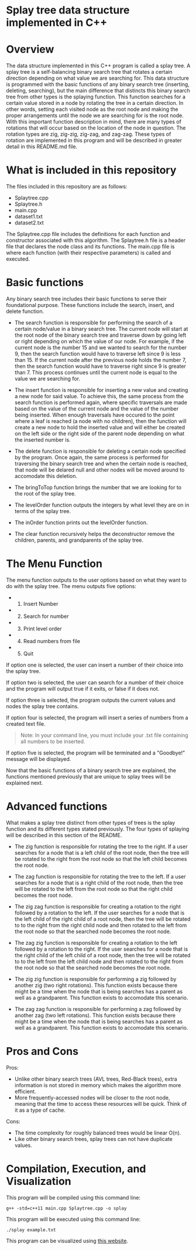 # Splay tree data structure implemented in C++

# Overview
The data structure implemented in this C++ program is called a splay tree. A splay tree is a self-balancing binary search tree that rotates a certain direction depending on 
what value we are searching for. This data structure is programmed with the basic functions of any binary search tree (inserting, deleting, searching), but the main difference
that distincts this binary search tree from other types is the splaying function. This function searches for a certain value stored in a node by rotating the tree in a certain 
direction. In other words, setting each visited node as the root node and making the proper arrangements until the node we are searching for is the root node. With this
important function description in mind, there are many types of rotations that will occur based on the location of the node in question. The rotation types are zig,
zig-zig, zig-zag, and zag-zag. These types of rotation are implemented in this program and will be described in greater detail in this README.md file.

# What is included in this repository
The files included in this repository are as follows:
- Splaytree.cpp
- Splaytree.h
- main.cpp
- dataset1.txt
- dataset2.txt

The Splaytree.cpp file includes the definitions for each function and constructor associated with this algorithm. The Splaytree.h file is a header file that declares the node class and its functions. The main.cpp file is where each function (with their respective parameters) is called and executed.

# Basic functions 
Any binary search tree includes their basic functions to serve their foundational purpose. These functions include the search, insert, and delete function.

- The search function is responsible for performing the search of a certain node/value in a binary search tree. The current node will start at the root node of the binary search tree and traverse down by going left or right depending on which the value of our node. For example, if the current node is the number 15 and we wanted to search for the number 9, then the search function would have to traverse left since 9 is less than 15. If the current node after the previous node holds the number 7, then the search function would have to traverse right since 9 is greater than 7. This process continues until the current node is equal to the value we are searching for.

- The insert function is responsible for inserting a new value and creating a new node for said value. To achieve this, the same process from the search function is performed again, where specific traversals are made based on the value of the current node and the value of the number being inserted. When enough traversals have occured to the point where a leaf is reached (a node with no children), then the function will create a new node to hold the inserted value and will either be created on the left side or the right side of the parent node depending on what the inserted number is.

- The delete function is responsible for deleting a certain node specified by the program. Once again, the same process is performed for traversing the binary search tree and when the certain node is reached, that node will be delared null and other nodes will be moved around to accomodate this deletion.

- The bringToTop function brings the number that we are looking for to the root of the splay tree.

- The levelOrder function outputs the integers by what level they are on in terms of the splay tree.

- The inOrder function prints out the levelOrder function.

- The clear function recursively helps the deconstructor remove the children, parents, and grandparents of the splay tree.

# The Menu Function
The menu function outputs to the user options based on what they want to do with the splay tree. The menu outputs five options:
- 1. Insert Number
- 2. Search for number
- 3. Print level order
- 4. Read numbers from file
- 5. Quit

If option one is selected, the user can insert a number of their choice into the splay tree. 

If option two is selected, the user can search for a number of their choice and the program will output true if it exits, or false if it does not. 

If option three is selected, the program outputs the current values and nodes the splay tree contains. 

If option four is selected, the program will insert a series of numbers from a created text file.
> Note: In your command line, you must include your .txt file containing all numbers to be inserted.

If option five is selected, the program will be terminated and a "Goodbye!" message will be displayed.

Now that the basic functions of a binary search tree are explained, the functions mentioned previously that are unique to splay trees will be explained next.

# Advanced functions
What makes a splay tree distinct from other types of trees is the splay function and its different types stated previously. The four types of splaying will be described in this section of the README.

- The zig function is responsible for rotating the tree to the right. If a user searches for a node that is a left child of the root node, then the tree will be rotated to the right from the root node so that the left child becomes the root node.

- The zag function is responsible for rotating the tree to the left. If a user searches for a node that is a right child of the root node, then the tree will be rotated to the left from the root node so that the right child becomes the root node.

- The zig zag function is responsible for creating a rotation to the right followed by a rotation to the left. If the user searches for a node that is the left child of the right child of a root node, then the tree will be rotated to to the right from the right child node and then rotated to the left from the root node so that the searched node becomes the root node.

- The zag zig function is responsible for creating a rotation to the left followed by a rotation to the right. If the user searches for a node that is the right child of the left child of a root node, then the tree will be rotated to to the left from the left child node and then rotated to the right from the root node so that the searched node becomes the root node.

- The zig zig function is responsible for performing a zig followed by another zig (two right rotations). This function exists because there might be a time when the node that is being searches has a parent as well as a grandparent. This function exists to accomodate this scenario.

- The zag zag function is responsible for performing a zag followed by another zag (two left rotations). This function exists because there might be a time when the node that is being searches has a parent as well as a grandparent. This function exists to accomodate this scenario.

# Pros and Cons

Pros:
- Unlike other binary search trees (AVL trees, Red-Black trees), extra information is not stored in memory which makes the algorithm more efficient.
- More frequently-accessed nodes will be closer to the root node, meaning that the time to access these resources will be quick. Think of it as a type of cache.

Cons:
- The time complexity for roughly balanced trees would be linear O(n).
- Like other binary search trees, splay trees can not have duplicate values.

# Compilation, Execution, and Visualization
This program will be compiled using this command line:
```
g++ -std=c++11 main.cpp Splaytree.cpp -o splay
```

This program will be executed using this command line:
```
./splay example.txt
```

This program can be visualized using [this website](https://dreampuf.github.io/GraphvizOnline/#digraph%20G%20%7B%0A%0A%20%20l1%20-%3E%20l2%3B%0A%20%20l2%20-%3E%20l3%3B%0A%0A%7D).

